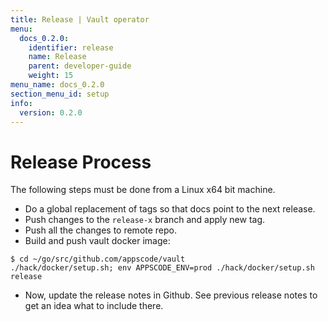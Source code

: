 ```yaml
---
title: Release | Vault operator
menu:
  docs_0.2.0:
    identifier: release
    name: Release
    parent: developer-guide
    weight: 15
menu_name: docs_0.2.0
section_menu_id: setup
info:
  version: 0.2.0
---
```


# Release Process

The following steps must be done from a Linux x64 bit machine.

- Do a global replacement of tags so that docs point to the next release.
- Push changes to the `release-x` branch and apply new tag.
- Push all the changes to remote repo.
- Build and push vault docker image:
```console
$ cd ~/go/src/github.com/appscode/vault
./hack/docker/setup.sh; env APPSCODE_ENV=prod ./hack/docker/setup.sh release
```

- Now, update the release notes in Github. See previous release notes to get an idea what to include there.
